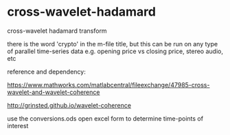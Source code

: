 # cross-wavelet-hadamard
cross-wavelet hadamard transform

there is the word 'crypto' in the m-file title, but this can be run on any type of parallel time-series data e.g. opening price vs closing price, stereo audio, etc

reference and dependency:

https://www.mathworks.com/matlabcentral/fileexchange/47985-cross-wavelet-and-wavelet-coherence

http://grinsted.github.io/wavelet-coherence

use the conversions.ods open excel form to determine time-points of interest
